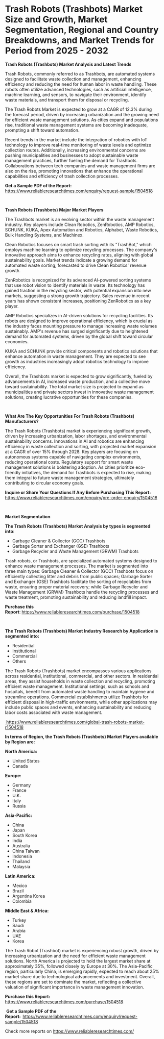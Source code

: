 <p><h1>Trash Robots (Trashbots) Market Size and Growth, Market Segmentation, Regional and Country Breakdowns, and Market Trends for Period from 2025 -  2032</h1></p><p><strong>Trash Robots (Trashbots) Market Analysis and Latest Trends</strong></p>
<p><p>Trash Robots, commonly referred to as Trashbots, are automated systems designed to facilitate waste collection and management, enhancing efficiency and reducing the need for human labor in waste handling. These robots often utilize advanced technologies, such as artificial intelligence, machine learning, and sensors, to navigate their environment, identify waste materials, and transport them for disposal or recycling.</p><p>The Trash Robots Market is expected to grow at a CAGR of 12.3% during the forecast period, driven by increasing urbanization and the growing need for efficient waste management solutions. As cities expand and populations rise, traditional waste management systems are becoming inadequate, prompting a shift toward automation. </p><p>Recent trends in the market include the integration of robotics with IoT technology to improve real-time monitoring of waste levels and optimize collection routes. Additionally, increasing environmental concerns are pushing municipalities and businesses to adopt sustainable waste management practices, further fueling the demand for Trashbots. Collaborations between tech companies and waste management firms are also on the rise, promoting innovations that enhance the operational capabilities and efficiency of trash collection processes.</p></p>
<p><strong>Get a Sample PDF of the Report:&nbsp;</strong> <a href="https://www.reliableresearchtimes.com/enquiry/request-sample/1504518?utm_campaign=2222&utm_medium=2&utm_source=Github&utm_content=ia&utm_term=11042025&utm_id=trash-robots-trashbots">https://www.reliableresearchtimes.com/enquiry/request-sample/1504518</a></p>
<p>&nbsp;</p>
<p><strong>Trash Robots (Trashbots) Major Market Players</strong></p>
<p><p>The Trashbots market is an evolving sector within the waste management industry. Key players include Clean Robotics, ZenRobotics, AMP Robotics, SCHUNK, KUKA, Apex Automation and Robotics, Alphabet, Waste Robotics, Bulk Handling Systems, and Machinex. </p><p>Clean Robotics focuses on smart trash sorting with its "TrashBot," which employs machine learning to optimize recycling processes. The company's innovative approach aims to enhance recycling rates, aligning with global sustainability goals. Market trends indicate a growing demand for automated waste sorting, forecasted to drive Clean Robotics' revenue growth.</p><p>ZenRobotics is recognized for its advanced AI-powered sorting systems that use robot vision to identify materials in waste. Its technology has gained traction in the recycling sector, with potential expansion into new markets, suggesting a strong growth trajectory. Sales revenue in recent years has shown consistent increases, positioning ZenRobotics as a key player.</p><p>AMP Robotics specializes in AI-driven solutions for recycling facilities. Its robots are designed to improve operational efficiency, which is crucial as the industry faces mounting pressure to manage increasing waste volumes sustainably. AMP's revenue has surged significantly due to heightened demand for automated systems, driven by the global shift toward circular economies.</p><p>KUKA and SCHUNK provide critical components and robotics solutions that enhance automation in waste management. They are expected to see growth as industries increasingly adopt robotics technology to improve efficiency.</p><p>Overall, the Trashbots market is expected to grow significantly, fueled by advancements in AI, increased waste production, and a collective move toward sustainability. The total market size is projected to expand as municipalities and private sectors invest in innovative waste management solutions, creating lucrative opportunities for these companies.</p></p>
<p>&nbsp;</p>
<p><strong>What Are The Key Opportunities For Trash Robots (Trashbots) Manufacturers?</strong></p>
<p><p>The Trash Robots (Trashbots) market is experiencing significant growth, driven by increasing urbanization, labor shortages, and environmental sustainability concerns. Innovations in AI and robotics are enhancing efficiency in waste collection and sorting, with projected market expansion at a CAGR of over 15% through 2028. Key players are focusing on autonomous systems capable of navigating complex environments, reducing operational costs. Regulatory support for smart waste management solutions is bolstering adoption. As cities prioritize eco-friendly initiatives, the demand for Trashbots is expected to rise, making them integral to future waste management strategies, ultimately contributing to circular economy goals.</p></p>
<p><strong>Inquire or Share Your Questions If Any Before Purchasing This Report:</strong> <a href="https://www.reliableresearchtimes.com/enquiry/pre-order-enquiry/1504518?utm_campaign=2222&utm_medium=2&utm_source=Github&utm_content=ia&utm_term=11042025&utm_id=trash-robots-trashbots">https://www.reliableresearchtimes.com/enquiry/pre-order-enquiry/1504518</a></p>
<p>&nbsp;</p>
<p><strong>Market Segmentation</strong></p>
<p><strong>The Trash Robots (Trashbots) Market Analysis by types is segmented into:</strong></p>
<p><ul><li>Garbage Cleaner & Collector (GCC) Trashbots</li><li>Garbage Sorter and Exchanger (GSE) Trashbots</li><li>Garbage Recycler and Waste Management (GRWM) Trashbots</li></ul></p>
<p><p>Trash robots, or Trashbots, are specialized automated systems designed to enhance waste management processes. The market is segmented into three main types: Garbage Cleaner & Collector (GCC) Trashbots focus on efficiently collecting litter and debris from public spaces; Garbage Sorter and Exchanger (GSE) Trashbots facilitate the sorting of recyclables from waste, ensuring proper material recovery; while Garbage Recycler and Waste Management (GRWM) Trashbots handle the recycling processes and waste treatment, promoting sustainability and reducing landfill impact.</p></p>
<p><strong>Purchase this Report:&nbsp;</strong><a href="https://www.reliableresearchtimes.com/purchase/1504518?utm_campaign=2222&utm_medium=2&utm_source=Github&utm_content=ia&utm_term=11042025&utm_id=trash-robots-trashbots">https://www.reliableresearchtimes.com/purchase/1504518</a></p>
<p>&nbsp;</p>
<p><strong>The Trash Robots (Trashbots) Market Industry Research by Application is segmented into:</strong></p>
<p><ul><li>Residential</li><li>Institutional</li><li>Commercial</li><li>Others</li></ul></p>
<p><p>The Trash Robots (Trashbots) market encompasses various applications across residential, institutional, commercial, and other sectors. In residential areas, they assist households in waste collection and recycling, promoting efficient waste management. Institutional settings, such as schools and hospitals, benefit from automated waste handling to maintain hygiene and streamline operations. Commercial establishments utilize Trashbots for efficient disposal in high-traffic environments, while other applications may include public spaces and events, enhancing sustainability and reducing labor costs associated with waste management.</p></p>
<p><a href="https://www.reliableresearchtimes.com/global-trash-robots-market-r1504518?utm_campaign=2222&utm_medium=2&utm_source=Github&utm_content=ia&utm_term=11042025&utm_id=trash-robots-trashbots">&nbsp;https://www.reliableresearchtimes.com/global-trash-robots-market-r1504518</a></p>
<p><strong>In terms of Region, the Trash Robots (Trashbots) Market Players available by Region are:</strong></p>
<p>
    <p> <strong> North America: </strong>
        <ul>
            <li>United States</li>
            <li>Canada</li>
        </ul>
        </p> 
    <p> <strong> Europe: </strong>
        <ul>
            <li>Germany</li>
            <li>France</li>
            <li>U.K.</li>
            <li>Italy</li>
            <li>Russia</li>
        </ul>
        </p> 
    <p> <strong> Asia-Pacific: </strong>
        <ul>
            <li>China</li>
            <li>Japan</li>
            <li>South Korea</li>
            <li>India</li>
            <li>Australia</li>
            <li>China Taiwan</li>
            <li>Indonesia</li>
            <li>Thailand</li>
            <li>Malaysia</li>
        </ul>
        </p> 
    <p> <strong> Latin America: </strong>
        <ul>
            <li>Mexico</li>
            <li>Brazil</li>
            <li>Argentina Korea</li>
            <li>Colombia</li>
        </ul>
        </p> 
    <p> <strong> Middle East & Africa: </strong>
        <ul>
            <li>Turkey</li>
            <li>Saudi</li>
            <li>Arabia</li>
            <li>UAE</li>
            <li>Korea</li>
        </ul>
    </p>
    </p>
<p><p>The Trash Robot (Trashbot) market is experiencing robust growth, driven by increasing urbanization and the need for efficient waste management solutions. North America is projected to hold the largest market share at approximately 35%, followed closely by Europe at 30%. The Asia-Pacific region, particularly China, is emerging rapidly, expected to reach about 25% market share due to technological advancements and investment. Overall, these regions are set to dominate the market, reflecting a collective valuation of significant importance in waste management innovation.</p></p>
<p><strong>Purchase this Report: </strong><a href="https://www.reliableresearchtimes.com/purchase/1504518?utm_campaign=2222&utm_medium=2&utm_source=Github&utm_content=ia&utm_term=11042025&utm_id=trash-robots-trashbots">https://www.reliableresearchtimes.com/purchase/1504518</a></p>
<p>&nbsp;<strong>Get a Sample PDF of the Report:&nbsp;&nbsp;</strong><a href="https://www.reliableresearchtimes.com/enquiry/request-sample/1504518?utm_campaign=2222&utm_medium=2&utm_source=Github&utm_content=ia&utm_term=11042025&utm_id=trash-robots-trashbots">https://www.reliableresearchtimes.com/enquiry/request-sample/1504518</a></p>
<p><strong></strong></p>
<p>Check more reports on <a href="https://www.reliableresearchtimes.com/?utm_campaign=2222&utm_medium=2&utm_source=Github&utm_content=ia&utm_term=11042025&utm_id=trash-robots-trashbots">https://www.reliableresearchtimes.com/</a></p>